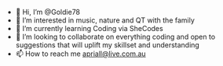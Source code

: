 - 👋 Hi, I’m @Goldie78
- 👀 I’m interested in music, nature and QT with the family
- 🌱 I’m currently learning Coding via SheCodes
- 💞️ I’m looking to collaborate on everything coding and open to suggestions that will uplift my skillset and understanding
- 📫 How to reach me apriall@live.com.au

<!---
Goldie78/Goldie78 is a ✨ special ✨ repository because its `README.md` (this file) appears on your GitHub profile.
You can click the Preview link to take a look at your changes.
--->
